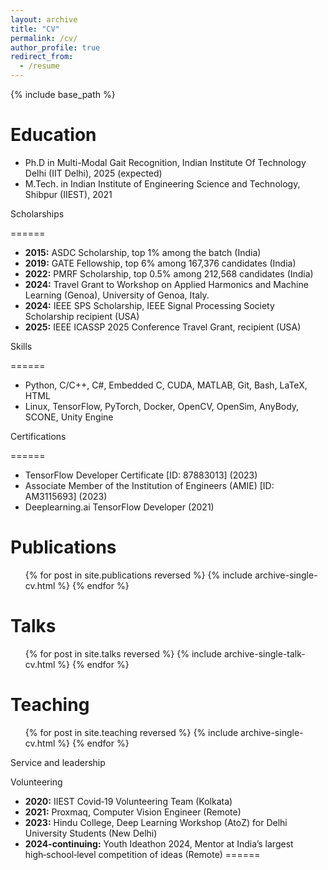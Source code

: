 ```yaml
---
layout: archive
title: "CV"
permalink: /cv/
author_profile: true
redirect_from:
  - /resume
---
```


{% include base_path %}

Education
======
* Ph.D in Multi-Modal Gait Recognition, Indian Institute Of Technology Delhi (IIT Delhi), 2025 (expected)
* M.Tech. in Indian Institute of Engineering Science and Technology, Shibpur (IIEST), 2021
<!-- * B.S. in GitHub, GitHub University, 2012 -->

<!-- Work experience
======
* Spring 2024: Academic Pages Collaborator
  * GitHub University
  * Duties includes: Updates and improvements to template
  * Supervisor: The Users

* Fall 2015: Research Assistant
  * GitHub University
  * Duties included: Merging pull requests
  * Supervisor: Professor Hub

* Summer 2015: Research Assistant
  * GitHub University
  * Duties included: Tagging issues
  * Supervisor: Professor Git
   -->
Scholarships

======
- **2015:** ASDC Scholarship, top 1% among the batch (India)  
- **2019:** GATE Fellowship, top 6% among 167,376 candidates (India)  
- **2022:** PMRF Scholarship, top 0.5% among 212,568 candidates (India)  
- **2024:** Travel Grant to Workshop on Applied Harmonics and Machine Learning (Genoa), University of Genoa, Italy.
- **2024:** IEEE SPS Scholarship, IEEE Signal Processing Society Scholarship recipient (USA)
- **2025:** IEEE ICASSP 2025 Conference Travel Grant, recipient (USA)


Skills

======
* Python, C/C++, C#, Embedded C, CUDA, MATLAB, Git, Bash, LaTeX, HTML  
* Linux, TensorFlow, PyTorch, Docker, OpenCV, OpenSim, AnyBody, SCONE, Unity Engine 
 
 Certifications
 
 ======
- TensorFlow Developer Certificate [ID: 87883013] (2023)  
- Associate Member of the Institution of Engineers (AMIE) [ID: AM3115693] (2023)  
- Deeplearning.ai TensorFlow Developer (2021)


Publications
======
  <ul>{% for post in site.publications reversed %}
    {% include archive-single-cv.html %}
  {% endfor %}</ul>
  
Talks
======
  <ul>{% for post in site.talks reversed %}
    {% include archive-single-talk-cv.html  %}
  {% endfor %}</ul>
  
Teaching
======
  <ul>{% for post in site.teaching reversed %}
    {% include archive-single-cv.html %}
  {% endfor %}</ul>
  
Service and leadership

Volunteering

- **2020:** IIEST Covid‑19 Volunteering Team (Kolkata)  
- **2021:** Proxmaq, Computer Vision Engineer (Remote)  
- **2023:** Hindu College, Deep Learning Workshop (AtoZ) for Delhi University Students (New Delhi)  
- **2024-continuing:** Youth Ideathon 2024, Mentor at India’s largest high‑school‑level competition of ideas (Remote)
======
